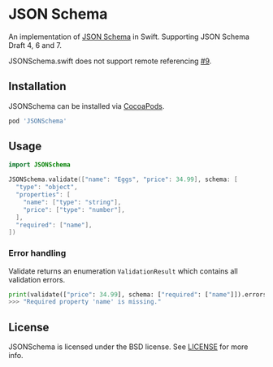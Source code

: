 # JSON Schema

An implementation of [JSON Schema](http://json-schema.org/) in Swift.
Supporting JSON Schema Draft 4, 6 and 7.

JSONSchema.swift does not support remote referencing [#9](https://github.com/kylef/JSONSchema.swift/issues/9).

## Installation

JSONSchema can be installed via [CocoaPods](http://cocoapods.org/).

```ruby
pod 'JSONSchema'
```

## Usage

```swift
import JSONSchema

JSONSchema.validate(["name": "Eggs", "price": 34.99], schema: [
  "type": "object",
  "properties": [
    "name": ["type": "string"],
    "price": ["type": "number"],
  ],
  "required": ["name"],
])
```

### Error handling

Validate returns an enumeration `ValidationResult` which contains all
validation errors.

```python
print(validate(["price": 34.99], schema: ["required": ["name"]]).errors)
>>> "Required property 'name' is missing."
```

## License

JSONSchema is licensed under the BSD license. See [LICENSE](LICENSE) for more
info.

